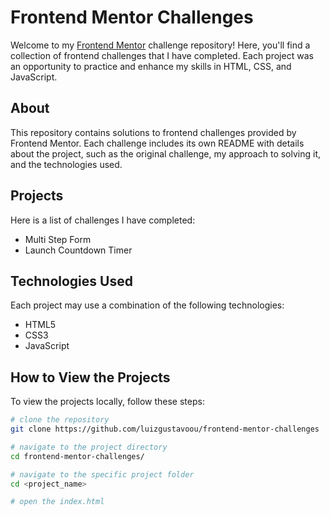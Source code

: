 # Frontend Mentor Challenges
Welcome to my [Frontend Mentor](https://www.frontendmentor.io/) challenge repository! Here, you'll find a collection of frontend challenges that I have completed. Each project was an opportunity to practice and enhance my skills in HTML, CSS, and JavaScript.

## About

This repository contains solutions to frontend challenges provided by Frontend Mentor. Each challenge includes its own README with details about the project, such as the original challenge, my approach to solving it, and the technologies used.

## Projects

Here is a list of challenges I have completed:
- Multi Step Form
- Launch Countdown Timer

## Technologies Used

Each project may use a combination of the following technologies:

- HTML5
- CSS3
- JavaScript

## How to View the Projects

To view the projects locally, follow these steps:

```bash
# clone the repository
git clone https://github.com/luizgustavoou/frontend-mentor-challenges

# navigate to the project directory
cd frontend-mentor-challenges/

# navigate to the specific project folder
cd <project_name>

# open the index.html
